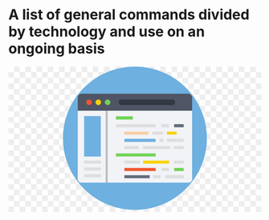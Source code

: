 # A list of general commands divided by technology and use on an ongoing basis

 ![](./dev-hints.jpg)
